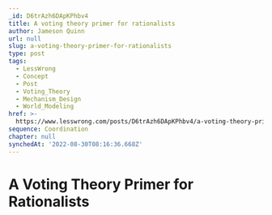 ```yaml
---
_id: D6trAzh6DApKPhbv4
title: A voting theory primer for rationalists
author: Jameson Quinn
url: null
slug: a-voting-theory-primer-for-rationalists
type: post
tags:
  - LessWrong
  - Concept
  - Post
  - Voting_Theory
  - Mechanism_Design
  - World_Modeling
href: >-
  https://www.lesswrong.com/posts/D6trAzh6DApKPhbv4/a-voting-theory-primer-for-rationalists
sequence: Coordination
chapter: null
synchedAt: '2022-08-30T08:16:36.668Z'
---
```


# A Voting Theory Primer for Rationalists
